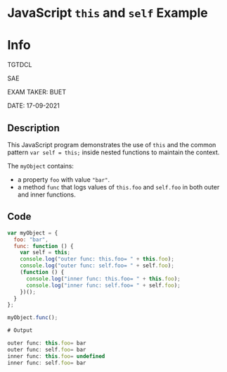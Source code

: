 # JavaScript `this` and `self` Example

# Info

TGTDCL

SAE

EXAM TAKER: BUET

DATE: 17-09-2021
## Description
This JavaScript program demonstrates the use of `this` and the common pattern `var self = this;` inside nested functions to maintain the context.

The `myObject` contains:
- a property `foo` with value `"bar"`.
- a method `func` that logs values of `this.foo` and `self.foo` in both outer and inner functions.

## Code
```javascript
var myObject = {
  foo: "bar",
  func: function () {
    var self = this;
    console.log("outer func: this.foo= " + this.foo);
    console.log("outer func: self.foo= " + self.foo);
    (function () {
      console.log("inner func: this.foo= " + this.foo);
      console.log("inner func: self.foo= " + self.foo);
    })();
  }
};

myObject.func();

# Output

outer func: this.foo= bar
outer func: self.foo= bar
inner func: this.foo= undefined
inner func: self.foo= bar



